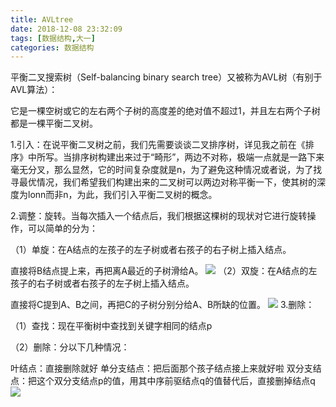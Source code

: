 ```yaml
---
title: AVLtree
date: 2018-12-08 23:32:09
tags: [数据结构,大一]
categories: 数据结构
---
```

平衡二叉搜索树（Self-balancing binary search tree）又被称为AVL树（有别于AVL算法）：
<!-- More -->
它是一棵空树或它的左右两个子树的高度差的绝对值不超过1，并且左右两个子树都是一棵平衡二叉树。

1.引入：在说平衡二叉树之前，我们先需要谈谈二叉排序树，详见我之前在《排序》中所写。当排序树构建出来过于“畸形”，两边不对称，极端一点就是一路下来毫无分叉，那么显然，它的时间复杂度就是n，为了避免这种情况或者说，为了找寻最优情况，我们希望我们构建出来的二叉树可以两边对称平衡一下，使其树的深度为lonn而非n，为此，我们引入平衡二叉树的概念。

2.调整：旋转。当每次插入一个结点后，我们根据这棵树的现状对它进行旋转操作，可以简单的分为：

（1）单旋：在A结点的左孩子的左子树或者右孩子的右子树上插入结点。

 直接将B结点提上来，再把离A最近的子树滑给A。
![](https://img-blog.csdn.net/20180623190626223?watermark/2/text/aHR0cHM6Ly9ibG9nLmNzZG4ubmV0L3FxXzM5MjEzNzU1/font/5a6L5L2T/fontsize/400/fill/I0JBQkFCMA==/dissolve/70)
（2）双旋：在A结点的左孩子的右子树或者右孩子的左子树上插入结点。

 直接将C提到A、B之间，再把C的子树分别分给A、B所缺的位置。
![](https://img-blog.csdn.net/20180623190657715?watermark/2/text/aHR0cHM6Ly9ibG9nLmNzZG4ubmV0L3FxXzM5MjEzNzU1/font/5a6L5L2T/fontsize/400/fill/I0JBQkFCMA==/dissolve/70)
3.删除：

（1）查找：现在平衡树中查找到关键字相同的结点p

（2）删除：分以下几种情况：

叶结点：直接删除就好
单分支结点：把后面那个孩子结点接上来就好啦
双分支结点：把这个双分支结点p的值，用其中序前驱结点q的值替代后，直接删掉结点q
![](https://img-blog.csdn.net/20180625213754570?watermark/2/text/aHR0cHM6Ly9ibG9nLmNzZG4ubmV0L3FxXzM5MjEzNzU1/font/5a6L5L2T/fontsize/400/fill/I0JBQkFCMA==/dissolve/70)